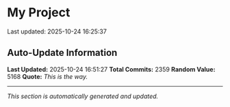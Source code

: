 # My Project


Last updated: 2025-10-24 16:25:37






























































































































































































































































































































































































































































































































































































































































































































































































































































































































































































































































































































































































































































































































































































































































































































































































































































































































































































































































































































































































































































































































































































































































































































































































































































































































































































































































































































































































































































## Auto-Update Information

**Last Updated:** 2025-10-24 16:51:27
**Total Commits:** 2359
**Random Value:** 5168
**Quote:** _This is the way._

---
_This section is automatically generated and updated._
